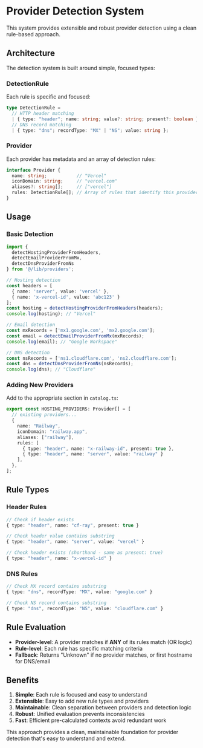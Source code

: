 # Provider Detection System

This system provides extensible and robust provider detection using a clean rule-based approach.

## Architecture

The detection system is built around simple, focused types:

### DetectionRule

Each rule is specific and focused:

```typescript
type DetectionRule =
  // HTTP header matching
  | { type: "header"; name: string; value?: string; present?: boolean }
  // DNS record matching  
  | { type: "dns"; recordType: "MX" | "NS"; value: string };
```

### Provider

Each provider has metadata and an array of detection rules:

```typescript
interface Provider {
  name: string;           // "Vercel"
  iconDomain: string;     // "vercel.com" 
  aliases?: string[];     // ["vercel"]
  rules: DetectionRule[]; // Array of rules that identify this provider
}
```

## Usage

### Basic Detection

```typescript
import { 
  detectHostingProviderFromHeaders, 
  detectEmailProviderFromMx, 
  detectDnsProviderFromNs 
} from '@/lib/providers';

// Hosting detection
const headers = [
  { name: 'server', value: 'vercel' },
  { name: 'x-vercel-id', value: 'abc123' }
];
const hosting = detectHostingProviderFromHeaders(headers);
console.log(hosting); // "Vercel"

// Email detection  
const mxRecords = ['mx1.google.com', 'mx2.google.com'];
const email = detectEmailProviderFromMx(mxRecords);
console.log(email); // "Google Workspace"

// DNS detection
const nsRecords = ['ns1.cloudflare.com', 'ns2.cloudflare.com'];  
const dns = detectDnsProviderFromNs(nsRecords);
console.log(dns); // "Cloudflare"
```

### Adding New Providers

Add to the appropriate section in `catalog.ts`:

```typescript
export const HOSTING_PROVIDERS: Provider[] = [
  // existing providers...
  {
    name: "Railway",
    iconDomain: "railway.app",
    aliases: ["railway"],
    rules: [
      { type: "header", name: "x-railway-id", present: true },
      { type: "header", name: "server", value: "railway" }
    ],
  },
];
```

## Rule Types

### Header Rules

```typescript
// Check if header exists
{ type: "header", name: "cf-ray", present: true }

// Check header value contains substring
{ type: "header", name: "server", value: "vercel" }

// Check header exists (shorthand - same as present: true)  
{ type: "header", name: "x-vercel-id" }
```

### DNS Rules

```typescript
// Check MX record contains substring
{ type: "dns", recordType: "MX", value: "google.com" }

// Check NS record contains substring
{ type: "dns", recordType: "NS", value: "cloudflare.com" }
```

## Rule Evaluation

- **Provider-level**: A provider matches if **ANY** of its rules match (OR logic)
- **Rule-level**: Each rule has specific matching criteria
- **Fallback**: Returns "Unknown" if no provider matches, or first hostname for DNS/email

## Benefits

1. **Simple**: Each rule is focused and easy to understand
2. **Extensible**: Easy to add new rule types and providers
3. **Maintainable**: Clean separation between providers and detection logic
4. **Robust**: Unified evaluation prevents inconsistencies
5. **Fast**: Efficient pre-calculated contexts avoid redundant work

This approach provides a clean, maintainable foundation for provider detection that's easy to understand and extend.